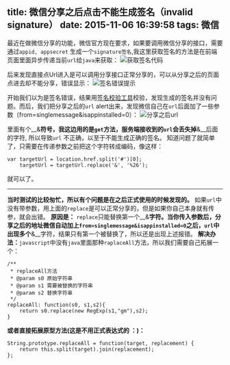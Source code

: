 title: 微信分享之后点击不能生成签名（invalid signature）
date: 2015-11-06 16:39:58
tags: 微信
---

最近在做微信分享的功能，微信官方现在要求，如果要调用微信分享的接口，需要通过`appid, appsecret` 生成一个`signature签名`,我这里获取签名的方法是在前端页面里面异步传递当前`url`给`java`来获取：
![获取签名代码](http://landerqi.lefzs.com/wxYY图片20151106164818.png?imageView2/2/w/600)

<!-- more -->
后来发现直接点Url进入是可以调用分享接口正常分享的，可以从分享之后的页面点进去却不能分享，错误显示：
![签名错误提示](http://landerqi.lefzs.com/wx855310967496113415.png?imageView2/2/w/300)

开始我们以为是签名错误，结果用[签名校验工具](http://mp.weixin.qq.com/debug/cgi-bin/sandbox?t=jsapisign)校验，发现生成的签名并没有问题。而后，我们把分享之后的`url` alert出来，发现微信自己在`url`后面加了一些参数（from=singlemessage&isappinstalled=0）：
![分享之后url](http://landerqi.lefzs.com/wx10309671615601412.png?imageView2/2/w/300)

里面有个__&__符号，我这边用的是`get`方法，服务端接收到的`url`会丢失掉__&__后面的字符, 所以导致`url` 不正确，以至于不能生成正确的签名。
知道问题了就简单了，只需要在传递参数之前把这个字符转成编码，像这样：
```
var targetUrl = location.href.split('#')[0];
    targetUrl = targetUrl.replace('&', '%26');
```
就可以了。

*********

__当时测试的比较匆忙，所以有个问题是在之后正式使用的时候发现的。__
如果`url`中没有带参数，用上面的`replace`是可以正常分享的，但是如果你自己本身就有传参，就会出错。
__原因是：__
`replace`只能替换第一个__&__字符。当你传入参数后，分享之后的地址微信自动加上`from=singlemessage&isappinstalled=0`之后，`url`中出现多个__&__字符，结果只有第一个被替换了，所以还是出现上述报错。
__解决办法：__`javascript`中没有`java`里面那种`raplaceAll`方法，所以我们需要自己拓展一个：
```
/**
 * replaceAll方法
 * @param s0 原始字符串
 * @param s1 需要被替换的字符串
 * @param s2 替换字符串
 */
replaceAll: function(s0, s1,s2){
    return s0.replace(new RegExp(s1,"gm"),s2);
}
```
__或者直接拓展原型方法(这是不用正式表达式的 ：)：__
```
String.prototype.replaceAll = function(target, replacement) {
    return this.split(target).join(replacement);
};
```
